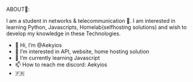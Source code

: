 ABOUT🧑:

I am a student in networks & telecommunication 🚀.
I am interested in learning Python, Javascripts, Homelab(selfhosting solutions) and wish to develop my knowledge in these Technologies.

- 👋 Hi, I’m @Aekyios
- 👀 I’m interested in API, website, home hosting solution
- 🌱 I’m currently learning Javascript 
- 📫 How to reach me discord: Aekyios
- 🇫🇷
